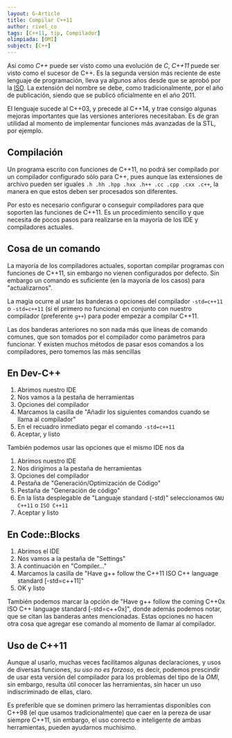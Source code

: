 ```yaml
---
layout: G-Article
title: Compilar C++11
author: rivel_co
tags: [C++11, tip, Compilador]
olimpiada: [OMI]
subject: [C++]
---
```


Así como *C++* puede ser visto como una evolución de *C*, *C++11* puede ser visto como el sucesor de C++. Es la segunda versión más reciente de este lenguaje de programación, lleva ya algunos años desde que se aprobó por la [ISO](http://www.iso.org/ "Sitio oficial"). La extensión del nombre se debe, como tradicionalmente, por el año de publicación, siendo que se publicó oficialmente en el año 2011.

El lenguaje sucede al C++03, y precede al C++14, y trae consigo algunas mejoras importantes que las versiones anteriores necesitaban. Es de gran utilidad al momento de implementar funciones más avanzadas de la STL, por ejemplo.

## Compilación

Un programa escrito con funciones de C++11, no podrá ser compilado por un compilador configurado sólo para C++, pues aunque las extensiones de archivo pueden ser iguales `.h .hh .hpp .hxx .h++ .cc .cpp .cxx .c++`, la manera en que estos deben ser procesados son diferentes.
 
Por esto es necesario configurar o conseguir compiladores para que soporten las funciones de C++11. Es un procedimiento sencillo y que necesita de pocos pasos para realizarse en la mayoría de los IDE y compiladores actuales.

## Cosa de un comando

La mayoría de los compiladores actuales, soportan compilar programas con funciones de C++11, sin embargo no vienen configurados por defecto. Sin embargo un comando es suficiente (en la mayoría de los casos) para "actualizarnos".

La magia ocurre al usar las banderas o opciones del compilador `-std=c++11` o `-std=c++11` (si el primero no funciona) en conjunto con nuestro compilador (preferente `g++`) para poder empezar a compilar C++11. 

Las dos banderas anteriores no son nada más que líneas de comando comunes, que son tomados por el compilador como parámetros para funcionar. Y existen muchos métodos de pasar esos comandos a los compiladores, pero tomemos las más sencillas

## En Dev-C++

1. Abrimos nuestro IDE
2. Nos vamos a la pestaña de herramientas
3. Opciones del compilador
4. Marcamos la casilla de "Añadir los siguientes comandos cuando se llama al compilador"
5. En el recuadro inmediato pegar el comando `-std=c++11`
6. Aceptar, y listo

También podemos usar las opciones que el mismo IDE nos da

1. Abrimos nuestro IDE
2. Nos dirigimos a la pestaña de herramientas
3. Opciones del compilador
4. Pestaña de "Generación/Optimización de Código"
5. Pestaña de "Generación de código"
6. En la lista desplegable de "Languaje standard (-std)" seleccionamos `GNU C++11` o `ISO C++11`
7. Aceptar y listo

## En Code::Blocks

1. Abrimos el IDE
2. Nos vamos a la pestaña de "Settings"
3. A continuación en "Compiler..."
4. Marcamos la casilla de "Have g++ follow the C++11 ISO C++ language standard [-std=c++11]"
5. OK y listo

También podemos marcar la opción de "Have g++ follow the coming C++0x ISO C++ language standard [-std=c++0x]", donde además podemos notar, que se citan las banderas antes mencionadas. Estas opciones no hacen otra cosa que agregar ese comando al momento de llamar al compilador.

## Uso de C++11

Aunque al usarlo, muchas veces facilitamos algunas declaraciones, y usos de diversas funciones, *su uso no es forzoso*, es decir, podemos prescindir de usar esta versión del compilador para los problemas del tipo de la *OMI*, sin embargo, resulta útil conocer las herramientas, sin hacer un uso indiscriminado de ellas, claro. 

Es preferible que se dominen primero las herramientas disponibles con C++98 (el que usamos tradicionalmente) que caer en la pereza de usar siempre C++11, sin embargo, el uso correcto e inteligente de ambas herramientas, pueden ayudarnos muchísimo.